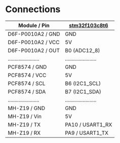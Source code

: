 # Connections

| **Module / Pin**	| **[stm32f103c8t6](https://github.com/pmamonov/stm32f103c8t6/raw/xenomon/STM32_Min_System_Dev_Board.pdf)**	|
|-----------------------|-----------------------|
| D6F-P0010A2 / GND	| GND			|
| D6F-P0010A2 / VCC	| 5V			|
| D6F-P0010A2 / OUT	| B0 (ADC12_8)		|
|.......................|.......................|
| PCF8574 / GND		| GND			|
| PCF8574 / VCC		| 5V			|
| PCF8574 / SCL		| B6 (I2C1_SCL)		|
| PCF8574 / SDA		| B7 (I2C1_SDA)		|
|.......................|.......................|
| MH-Z19 / GND		| GND			|
| MH-Z19 / Vin		| 5V			|
| MH-Z19 / TX		| PA10 / USART1_RX	|
| MH-Z19 / RX		| PA9 / USART1_TX	|
